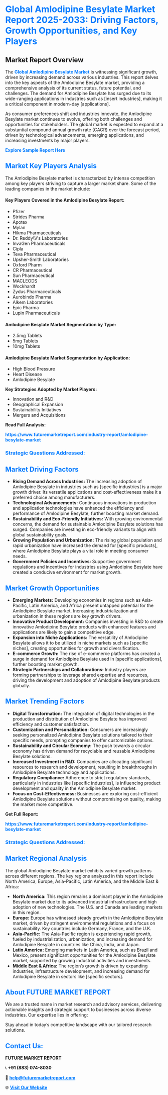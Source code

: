 <h1 style="color: #007BFF;">Global Amlodipine Besylate Market Report 2025-2033: Driving Factors, Growth Opportunities, and Key Players</h1>

<section id="overview">
<h2>Market Report Overview</h2>
<p>The <a href="https://www.futuremarketreport.com/industry-report/amlodipine-besylate-market" style="color: #007BFF; text-decoration: none;"><strong>Global Amlodipine Besylate Market</strong></a> is witnessing significant growth, driven by increasing demand across various industries. This report delves into the key aspects of the Amlodipine Besylate market, providing a comprehensive analysis of its current status, future potential, and challenges. The demand for Amlodipine Besylate has surged due to its wide-ranging applications in industries such as [insert industries], making it a critical component in modern-day [applications].</p>
<p>As consumer preferences shift and industries innovate, the Amlodipine Besylate market continues to evolve, offering both challenges and opportunities for stakeholders. The global market is expected to expand at a substantial compound annual growth rate (CAGR) over the forecast period, driven by technological advancements, emerging applications, and increasing investments by major players.</p>
</section>

<section id="overview">
<p><a href="https://www.futuremarketreport.com/request-sample/reportId=125503" style="color: #007BFF; text-decoration: none;"><strong>Explore Sample Report Here</strong></a></p>
</section>

<section id="key-players">
<h2 style="color: #007BFF;">Market Key Players Analysis</h2>
<p>The Amlodipine Besylate market is characterized by intense competition among key players striving to capture a larger market share. Some of the leading companies in the market include:</p>
<h4>Key Players Covered in the Amlodipine Besylate Report:</h4>
<ul><li>Pfizer</li><li>Strides Pharma</li><li>Apotex</li><li>Mylan</li><li>Hikma Pharmaceuticals</li><li>Dr. Reddy\\\&#039;s Laboratories</li><li>InvaGen Pharmaceuticals</li><li>Cipla</li><li>Teva Pharmaceutical</li><li>Upsher-Smith Laboratories</li><li>Oxford Pharm</li><li>CR Pharmaceutical</li><li>Sun Pharmaceutical</li><li>MACLEODS</li><li>Wockhardt</li><li>Zydus Pharmaceuticals</li><li>Aurobindo Pharma</li><li>Alkem Laboratories</li><li>Epic Pharma</li><li>Lupin Pharmaceuticals</li></ul>
<h4>Amlodipine Besylate Market Segmentation by Type:</h4>
<ul><li>2.5mg Tablets</li><li>5mg Tablets</li><li>10mg Tablets</li></ul>

<h4>Amlodipine Besylate Market Segmentation by Application:</h4>
<ul><li>High Blood Pressure</li><li>Heart Disease</li><li>Amlodipine Besylate</li></ul>
<p><strong>Key Strategies Adopted by Market Players:</strong></p>
<ul>
<li>Innovation and R&D</li>
<li>Geographical Expansion</li>
<li>Sustainability Initiatives</li>
<li>Mergers and Acquisitions</li>
</ul>
</section>

<section>
<p><strong>Read Full Analysis: </strong></p><a href="https://www.futuremarketreport.com/industry-report/amlodipine-besylate-market" style="color: #007BFF; text-decoration: none;"><strong>https://www.futuremarketreport.com/industry-report/amlodipine-besylate-market</strong></a>
<h3 style="color: #007BFF;">Strategic Questions Addressed:</h3>
</section>

<section id="driving-factors">
<h2 style="color: #007BFF;">Market Driving Factors</h2>
<ul>
<li><strong>Rising Demand Across Industries:</strong> The increasing adoption of Amlodipine Besylate in industries such as [specific industries] is a major growth driver. Its versatile applications and cost-effectiveness make it a preferred choice among manufacturers.</li>
<li><strong>Technological Advancements:</strong> Continuous innovations in production and application technologies have enhanced the efficiency and performance of Amlodipine Besylate, further boosting market demand.</li>
<li><strong>Sustainability and Eco-Friendly Initiatives:</strong> With growing environmental concerns, the demand for sustainable Amlodipine Besylate solutions has surged. Companies are investing in eco-friendly variants to align with global sustainability goals.</li>
<li><strong>Growing Population and Urbanization:</strong> The rising global population and rapid urbanization have increased the demand for [specific products], where Amlodipine Besylate plays a vital role in meeting consumer needs.</li>
<li><strong>Government Policies and Incentives:</strong> Supportive government regulations and incentives for industries using Amlodipine Besylate have created a conducive environment for market growth.</li>
</ul>
</section>

<section id="growth-opportunities">
<h2 style="color: #007BFF;">Market Growth Opportunities</h2>
<ul>
<li><strong>Emerging Markets:</strong> Developing economies in regions such as Asia-Pacific, Latin America, and Africa present untapped potential for the Amlodipine Besylate market. Increasing industrialization and urbanization in these regions are key growth drivers.</li>
<li><strong>Innovative Product Development:</strong> Companies investing in R&D to create innovative Amlodipine Besylate products with enhanced features and applications are likely to gain a competitive edge.</li>
<li><strong>Expansion into Niche Applications:</strong> The versatility of Amlodipine Besylate allows it to be utilized in niche markets such as [specific niches], creating opportunities for growth and diversification.</li>
<li><strong>E-commerce Growth:</strong> The rise of e-commerce platforms has created a surge in demand for Amlodipine Besylate used in [specific applications], further boosting market growth.</li>
<li><strong>Strategic Partnerships and Collaborations:</strong> Industry players are forming partnerships to leverage shared expertise and resources, driving the development and adoption of Amlodipine Besylate products globally.</li>
</ul>
</section>

<section id="trending-factors">
<h2 style="color: #007BFF;">Market Trending Factors</h2>
<ul>
<li><strong>Digital Transformation:</strong> The integration of digital technologies in the production and distribution of Amlodipine Besylate has improved efficiency and customer satisfaction.</li>
<li><strong>Customization and Personalization:</strong> Consumers are increasingly seeking personalized Amlodipine Besylate solutions tailored to their specific needs, prompting companies to offer customizable options.</li>
<li><strong>Sustainability and Circular Economy:</strong> The push towards a circular economy has driven demand for recyclable and reusable Amlodipine Besylate solutions.</li>
<li><strong>Increased Investment in R&D:</strong> Companies are allocating significant resources to research and development, resulting in breakthroughs in Amlodipine Besylate technology and applications.</li>
<li><strong>Regulatory Compliance:</strong> Adherence to strict regulatory standards, particularly in industries like [specific industries], is influencing product development and quality in the Amlodipine Besylate market.</li>
<li><strong>Focus on Cost-Effectiveness:</strong> Businesses are exploring cost-efficient Amlodipine Besylate solutions without compromising on quality, making the market more competitive.</li>
</ul>
</section>

<section>
<p><strong>Get Full Report: </strong></p><a href="https://www.futuremarketreport.com/industry-report/amlodipine-besylate-market" style="color: #007BFF; text-decoration: none;"><strong>https://www.futuremarketreport.com/industry-report/amlodipine-besylate-market</strong></a>
<h3 style="color: #007BFF;">Strategic Questions Addressed:</h3>
</section>


<section id="regional-analysis">
<h2 style="color: #007BFF;">Market Regional Analysis</h2>
<p>The global Amlodipine Besylate market exhibits varied growth patterns across different regions. The key regions analyzed in this report include North America, Europe, Asia-Pacific, Latin America, and the Middle East & Africa:</p>
<ul>
<li><strong>North America:</strong> This region remains a dominant player in the Amlodipine Besylate market due to its advanced industrial infrastructure and high adoption of new technologies. The U.S. and Canada are leading markets in this region.</li>
<li><strong>Europe:</strong> Europe has witnessed steady growth in the Amlodipine Besylate market, driven by stringent environmental regulations and a focus on sustainability. Key countries include Germany, France, and the U.K.</li>
<li><strong>Asia-Pacific:</strong> The Asia-Pacific region is experiencing rapid growth, fueled by industrialization, urbanization, and increasing demand for Amlodipine Besylate in countries like China, India, and Japan.</li>
<li><strong>Latin America:</strong> Emerging markets in Latin America, such as Brazil and Mexico, present significant opportunities for the Amlodipine Besylate market, supported by growing industrial activities and investments.</li>
<li><strong>Middle East & Africa:</strong> The region’s growth is driven by expanding industries, infrastructure development, and increasing demand for Amlodipine Besylate in sectors like [specific sectors].</li>
</ul>
</section>

<footer>
<h2 style="color: #007BFF;">About FUTURE MARKET REPORT</h2>
<p>We are a trusted name in market research and advisory services, delivering actionable insights and strategic support to businesses across diverse industries. Our expertise lies in offering:</p>

<p>Stay ahead in today’s competitive landscape with our tailored research solutions.</p>

<h2 style="color: #007BFF;">Contact Us:</h2>
<p><strong>FUTURE MARKET REPORT</strong></p>
<p>📞 <strong>+91 (883) 074-8030</strong></p>
<p>📧 <strong><a href="mailto:help@futuremarketreport.com" style="color: #007BFF;">help@futuremarketreport.com</a></strong></p>
<p>🌐 <strong><a href="https://www.futuremarketreport.com/" style="color: #007BFF;">Visit Our Website</a></strong></p>
</footer>